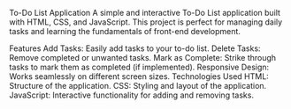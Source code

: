 To-Do List Application
A simple and interactive To-Do List application built with HTML, CSS, and JavaScript. This project is perfect for managing daily tasks and learning the fundamentals of front-end development.

Features
Add Tasks: Easily add tasks to your to-do list.
Delete Tasks: Remove completed or unwanted tasks.
Mark as Complete: Strike through tasks to mark them as completed (if implemented).
Responsive Design: Works seamlessly on different screen sizes.
Technologies Used
HTML: Structure of the application.
CSS: Styling and layout of the application.
JavaScript: Interactive functionality for adding and removing tasks.
